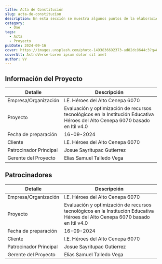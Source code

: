 ```yaml
---
title: Acta de Constitución
slug: acta-de-constitucion
description: En esta sección se muestra algunos puntos de la elaboración del Acta de Constitución
category:
  - One
tags:
  - Acta
  - Proyecto
pubDate: 2024-09-16
cover: https://images.unsplash.com/photo-1493836692373-ad82dc8644c3?q=80&w=1960&h=1102&auto=format&fit=crop&ixlib=rb-4.0.3&ixid=M3wxMjA3fDB8MHxwaG90by1wYWdlfHx8fGVufDB8fHx8fA%3D%3D
coverAlt: AstroVerse-Lorem ipsum dolor sit amet
author: VV
---
```


## Información del Proyecto

<table>
  <thead>
    <th>Detalle</th>
    <th>Descripción</th>
  </thead>
  <tbody>
    <tr>
      <td>Empresa/Organización</td>
      <td>I.E. Héroes del Alto Cenepa 6070</td>
    </tr>
    <tr>
      <td>Proyecto</td>
      <td>Evaluación y optimización de recursos tecnológicos en la Institución Educativa Héroes del Alto Cenepa 6070 basado en Itil v4.0</td>
    </tr>
    <tr>
      <td>Fecha de preparación</td>
      <td>16-09-2024</td>
    </tr>
    <tr>
      <td>Cliente</td>
      <td>I.E. Héroes del Alto Cenepa 6070</td>
    </tr>
    <tr>
      <td>Patrocinador Principal</td>
      <td>Josue Sayritupac Gutierrez</td>
    </tr>
    <tr>
      <td>Gerente del Proyecto</td>
      <td>Elias Samuel Talledo Vega</td>
    </tr>
  </tbody>
</table>

## Patrocinadores

<table>
  <thead>
    <th>Detalle</th>
    <th>Descripción</th>
  </thead>
  <tbody>
    <tr>
      <td>Empresa/Organización</td>
      <td>I.E. Héroes del Alto Cenepa 6070</td>
    </tr>
    <tr>
      <td>Proyecto</td>
      <td>Evaluación y optimización de recursos tecnológicos en la Institución Educativa Héroes del Alto Cenepa 6070 basado en Itil v4.0</td>
    </tr>
    <tr>
      <td>Fecha de preparación</td>
      <td>16-09-2024</td>
    </tr>
    <tr>
      <td>Cliente</td>
      <td>I.E. Héroes del Alto Cenepa 6070</td>
    </tr>
    <tr>
      <td>Patrocinador Principal</td>
      <td>Josue Sayritupac Gutierrez</td>
    </tr>
    <tr>
      <td>Gerente del Proyecto</td>
      <td>Elias Samuel Talledo Vega</td>
    </tr>
  </tbody>
</table>